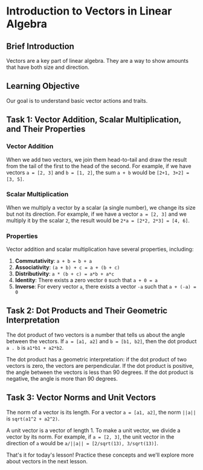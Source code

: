 # Introduction to Vectors in Linear Algebra

## Brief Introduction
Vectors are a key part of linear algebra. They are a way to show amounts that have both size and direction. 

## Learning Objective
Our goal is to understand basic vector actions and traits.

## Task 1: Vector Addition, Scalar Multiplication, and Their Properties

### Vector Addition
When we add two vectors, we join them head-to-tail and draw the result from the tail of the first to the head of the second. For example, if we have vectors `a = [2, 3]` and `b = [1, 2]`, the sum `a + b` would be `[2+1, 3+2] = [3, 5]`.

### Scalar Multiplication
When we multiply a vector by a scalar (a single number), we change its size but not its direction. For example, if we have a vector `a = [2, 3]` and we multiply it by the scalar `2`, the result would be `2*a = [2*2, 2*3] = [4, 6]`.

### Properties
Vector addition and scalar multiplication have several properties, including:

1. **Commutativity**: `a + b = b + a`
2. **Associativity**: `(a + b) + c = a + (b + c)`
3. **Distributivity**: `a * (b + c) = a*b + a*c`
4. **Identity**: There exists a zero vector `0` such that `a + 0 = a`
5. **Inverse**: For every vector `a`, there exists a vector `-a` such that `a + (-a) = 0`

## Task 2: Dot Products and Their Geometric Interpretation

The dot product of two vectors is a number that tells us about the angle between the vectors. If `a = [a1, a2]` and `b = [b1, b2]`, then the dot product `a . b` is `a1*b1 + a2*b2`.

The dot product has a geometric interpretation: if the dot product of two vectors is zero, the vectors are perpendicular. If the dot product is positive, the angle between the vectors is less than 90 degrees. If the dot product is negative, the angle is more than 90 degrees.

## Task 3: Vector Norms and Unit Vectors

The norm of a vector is its length. For a vector `a = [a1, a2]`, the norm `||a||` is `sqrt(a1^2 + a2^2)`.

A unit vector is a vector of length 1. To make a unit vector, we divide a vector by its norm. For example, if `a = [2, 3]`, the unit vector in the direction of `a` would be `a/||a|| = [2/sqrt(13), 3/sqrt(13)]`.

That's it for today's lesson! Practice these concepts and we'll explore more about vectors in the next lesson.